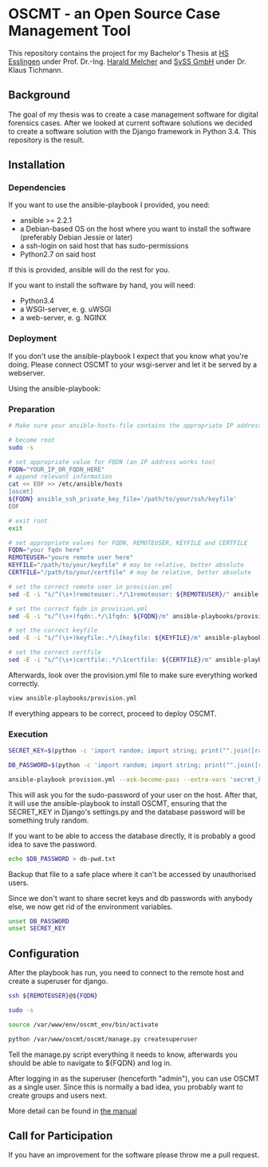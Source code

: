 # OSCMT - an Open Source Case Management Tool
This repository contains the project for my Bachelor's Thesis at [HS
Esslingen](https://hs-esslingen.de) under Prof. Dr.-Ing. [Harald
Melcher](https://hs-esslingen.de/~melcher) and [SySS GmbH](https://syss.de)
under Dr. Klaus Tichmann.

## Background
The goal of my thesis was to create a case management software for digital
forensics cases. After we looked at current software solutions we decided to
create a software solution with the Django framework in Python 3.4. This
repository is the result.

## Installation
### Dependencies
If you want to use the ansible-playbook I provided, you need:

* ansible >= 2.2.1
* a Debian-based OS on the host where you want to install the software (preferably Debian Jessie or later)
* a ssh-login on said host that has sudo-permissions
* Python2.7 on said host

If this is provided, ansible will do the rest for you.

If you want to install the software by hand, you will need:

* Python3.4
* a WSGI-server, e. g. uWSGI
* a web-server, e. g. NGINX

### Deployment

If you don't use the ansible-playbook I expect that you know what you're doing.
Please connect OSCMT to your wsgi-server and let it be served by a webserver.

Using the ansible-playbook:

### Preparation
```bash
# Make sure your ansible-hosts-file contains the appropriate IP address or fqdn:

# become root
sudo -s

# set appropriate value for FQDN (an IP address works too)
FQDN="YOUR_IP_OR_FQDN_HERE"
# append relevant information
cat << EOF >> /etc/ansible/hosts
[oscmt]
${FQDN} ansible_ssh_private_key_file='/path/to/your/ssh/keyfile'
EOF

# exit root
exit

# set appropriate values for FQDN, REMOTEUSER, KEYFILE and CERTFILE
FQDN="your fqdn here"
REMOTEUSER="youre remote user here"
KEYFILE="/path/to/your/keyfile" # may be relative, better absolute
CERTFILE="/path/to/your/certfile" # may be relative, better absolute

# set the correct remote user in provision.yml
sed -E -i "s/^(\s+)remoteuser:.*/\1remoteuser: ${REMOTEUSER}/" ansible-playbooks/provision.yml

# set the correct fqdn in provision.yml
sed -E -i "s/^(\s+)fqdn:.*/\1fqdn: ${FQDN}/m" ansible-playbooks/provision.yml

# set the correct keyfile
sed -E -i "s/^(\s+)keyfile:.*/\1keyfile: ${KEYFILE}/m" ansible-playbooks/provision.yml

# set the correct certfile
sed -E -i "s/^(\s+)certfile:.*/\1certfile: ${CERTFILE}/m" ansible-playbooks/provision.yml
```

Afterwards, look over the provision.yml file to make sure everything worked correctly.
```bash
view ansible-playbooks/provision.yml
```

If everything appears to be correct, proceed to deploy OSCMT.

### Execution
```bash
SECRET_KEY=$(python -c 'import random; import string; print("".join([random.SystemRandom().choice("{}{}{}".format(string.ascii_letters, string.digits, string.punctuation)) for i in range(50)]))')

DB_PASSWORD=$(python -c 'import random; import string; print("".join([random.SystemRandom().choice("{}{}{}".format(string.ascii_letters, string.digits, string.punctuation)) for i in range(50)]))')

ansible-playbook provision.yml --ask-become-pass --extra-vars 'secret_key="${SECRET_KEY}" dbpassword="${DB_PASSWORD}" fqdn="${FQDN}"'
```

This will ask you for the sudo-password of your user on the host. After that, it
will use the ansible-playbook to install OSCMT, ensuring that the SECRET_KEY in
Django's settings.py and the database password will be something truly random.

If you want to be able to access the database directly, it is probably a good
idea to save the password.

```bash
echo $DB_PASSWORD > db-pwd.txt
```

Backup that file to a safe place where it can't be accessed by unauthorised users.

Since we don't want to share secret keys and db passwords with anybody else, we now get rid of the environment variables.

```bash
unset DB_PASSWORD
unset SECRET_KEY
```

## Configuration

After the playbook has run, you need to connect to the remote host and create a superuser for django.

```bash
ssh ${REMOTEUSER}@${FQDN}

sudo -s

source /var/www/env/oscmt_env/bin/activate

python /var/www/oscmt/oscmt/manage.py createsuperuser
```

Tell the manage.py script everything it needs to know, afterwards you should be
able to navigate to ${FQDN} and log in.

After logging in as the superuser (henceforth "admin"), you can use OSCMT as a
single user. Since this is normally a bad idea, you probably want to create
groups and users next.

More detail can be found in [the manual](manual/manual.md)

## Call for Participation
If you have an improvement for the software please throw me a pull request.
